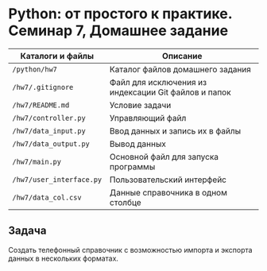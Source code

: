 # Python: от простого к практике. Семинар 7, Домашнее задание

Каталоги и файлы         | Описание
-------------------------|-----------------------------------------------------
`/python/hw7`            | Каталог файлов домашнего задания
`/hw7/.gitignore`        | Файл для исключения из индексации Git файлов и папок
`/hw7/README.md`         | Условие задачи
`/hw7/controller.py`     | Управляющий файл
`/hw7/data_input.py`     | Ввод данных и запись их в файлы
`/hw7/data_output.py`    | Вывод данных
`/hw7/main.py`           | Oсновной файл для запуска программы
`/hw7/user_interface.py` | Пользовательский интерфейс
`/hw7/data_col.csv`      | Данные справочника в одном столбце

## Задача

Создать телефонный справочник с возможностью импорта и экспорта данных в нескольких форматах.

